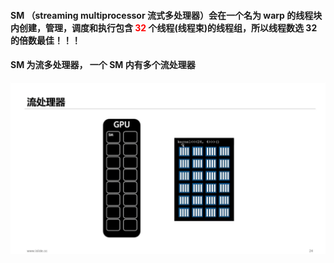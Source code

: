 #### SM （streaming multiprocessor 流式多处理器）会在一个名为 warp 的线程块内创建，管理，调度和执行包含<font color=red> 32 </font> 个线程(线程束)的线程组，所以线程数选 32 的倍数最佳！！！

#### SM 为流多处理器， 一个 SM 内有多个流处理器

<img src="../static/SM.png"></img>

<!-- ![SM](../static/SM.png) -->
